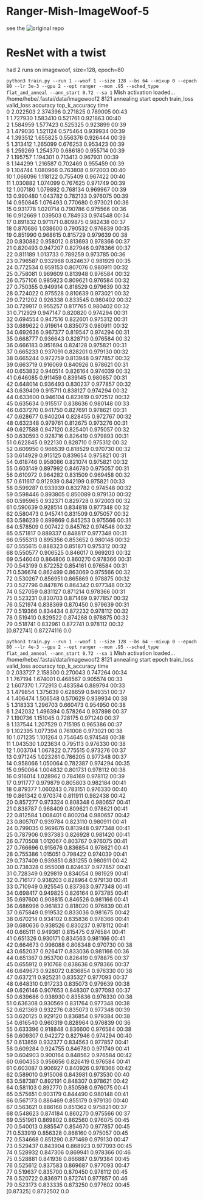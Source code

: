 # Ranger-Mish-ImageWoof-5

see the ![original repo](https://github.com/lessw2020/Ranger-Mish-ImageWoof-5)

# ResNet with a twist

had 2 runs on imagewoof, size=128, epoch=80

`python3 train.py --run 1 --woof 1 --size 128 --bs 64 --mixup 0 --epoch 80 --lr 3e-3 --gpu 2 --opt ranger --mom .95 --sched_type flat_and_anneal --ann_start 0.72 --sa 1`
Mish activation loaded...
/home/hebe/.fastai/data/imagewoof2
8121  annealing start
epoch     train_loss  valid_loss  accuracy  top_k_accuracy  time    
0         2.022503    2.374396    0.271825  0.789005        00:43       
1         1.727930    1.583410    0.521761  0.921863        00:40       
2         1.584959    1.577423    0.525325  0.923899        00:39       
3         1.479036    1.521124    0.575464  0.939934        00:39       
4         1.393512    1.655825    0.556376  0.926444        00:39       
5         1.313412    1.265099    0.676253  0.953423        00:39       
6         1.259269    1.254370    0.686180  0.955714        00:39       
7         1.195757    1.194301    0.713413  0.967931        00:39       
8         1.144299    1.216587    0.702469  0.955459        00:39       
9         1.104744    1.080966    0.763808  0.972003        00:40        
10        1.066096    1.118122    0.755409  0.967422        00:40        
11        1.030882    1.074099    0.767625  0.971749        00:39        
12        1.007180    1.079892    0.768134  0.969967        00:39        
13        0.990480    1.043782    0.782133  0.976075        00:39        
14        0.950845    1.076493    0.770680  0.973021        00:36        
15        0.931778    1.020714    0.790786  0.975566        00:36        
16        0.912669    1.039503    0.784933  0.974548        00:34        
17        0.891832    0.971171    0.809875  0.982438        00:37        
18        0.870686    1.038600    0.790532  0.976839        00:35        
19        0.851990    0.968615    0.815729  0.979639        00:38        
20        0.830882    0.958012    0.813693  0.978366        00:37        
21        0.820493    0.947207    0.827946  0.978366        00:37        
22        0.811189    1.013733    0.789259  0.973785        00:36        
23        0.796587    0.932968    0.824637  0.981929        00:35        
24        0.772534    0.959153    0.807076  0.980911        00:32        
25        0.758081    0.969609    0.813948  0.976584        00:32        
26        0.757106    0.985923    0.809621  0.976584        00:32        
27        0.750355    0.949914    0.818529  0.979639        00:32        
28        0.724022    0.975528    0.810639  0.973021        00:32        
29        0.721202    0.926338    0.833545  0.980402        00:32        
30        0.729917    0.955257    0.817765  0.980402        00:32        
31        0.712929    0.947147    0.820820  0.974294        00:31        
32        0.694554    0.947516    0.822601  0.975312        00:31        
33        0.689622    0.919614    0.835073  0.980911        00:32        
34        0.692636    0.967377    0.819547  0.974294        00:31        
35        0.668777    0.936643    0.828710  0.976584        00:32        
36        0.666183    0.951694    0.824128  0.975821        00:31        
37        0.665233    0.937091    0.828201  0.979130        00:32        
38        0.665244    0.972759    0.813948  0.977857        00:32        
39        0.663719    0.916069    0.840926  0.978621        00:31        
40        0.653832    0.940514    0.826164  0.974039        00:32        
41        0.646085    0.911459    0.839145  0.980657        00:31        
42        0.648014    0.936493    0.830237  0.977857        00:32        
43        0.639409    0.915711    0.838127  0.974294        00:32        
44        0.633600    0.946104    0.823619  0.972512        00:32        
45        0.635634    0.915517    0.838636  0.980148        00:33        
46        0.637270    0.941750    0.827691  0.978621        00:31        
47        0.628677    0.940204    0.828455  0.972767        00:32        
48        0.632348    0.979761    0.812675  0.973276        00:31        
49        0.627588    0.947120    0.825401  0.975057        00:32        
50        0.630593    0.928716    0.826419  0.979893        00:31        
51        0.622845    0.922130    0.828710  0.975312        00:32        
52        0.609950    0.966539    0.818529  0.970730        00:32        
53        0.614929    0.915125    0.839654  0.975821        00:31        
54        0.618746    0.958086    0.821074  0.975821        00:32        
55        0.603149    0.897992    0.846780  0.975057        00:31        
56        0.610972    0.964282    0.831509  0.969458        00:32        
57        0.611617    0.912939    0.842199  0.975821        00:33        
58        0.599287    0.933939    0.832782  0.974548        00:32        
59        0.598446    0.893805    0.850089  0.979130        00:32        
60        0.595965    0.932371    0.829728  0.972003        00:32        
61        0.590639    0.928514    0.834818  0.977348        00:32        
62        0.580473    0.945741    0.831509  0.975057        00:32        
63        0.586239    0.899869    0.845253  0.975566        00:31        
64        0.578509    0.907422    0.845762  0.974548        00:32        
65        0.571817    0.889337    0.848817  0.977348        00:31        
66        0.555313    0.895356    0.853652  0.980148        00:32        
67        0.555615    0.888323    0.851871  0.975312        00:32        
68        0.550577    0.906525    0.846017  0.969203        00:32        
69        0.546040    0.864806    0.860270  0.978366        00:31        
70        0.543199    0.872252    0.854161  0.976584        00:31        
71        0.536674    0.862499    0.863069  0.975566        00:32        
72        0.530267    0.856951    0.865869  0.978875        00:32        
73        0.527796    0.847876    0.864342  0.977348        00:32        
74        0.527059    0.831127    0.871214  0.978366        00:31        
75        0.523231    0.830703    0.871469  0.977857        00:32        
76        0.521974    0.838369    0.870450  0.979639        00:31        
77        0.519366    0.834434    0.872232  0.978112        00:32        
78        0.519410    0.829522    0.874268  0.978875        00:32        
79        0.518741    0.832961    0.872741  0.978112        00:32        
[0.872741]
0.87274116
0.0

`python3 train.py --run 1 --woof 1 --size 128 --bs 64 --mixup 0 --epoch 80 --lr 4e-3 --gpu 2 --opt ranger --mom .95 --sched_type flat_and_anneal --ann_start 0.72 --sa 1`
Mish activation loaded...
/home/hebe/.fastai/data/imagewoof2
8121  annealing start
epoch     train_loss  valid_loss  accuracy  top_k_accuracy  time    
0         2.033727    2.158300    0.270043  0.747264        00:34       
1         1.767194    1.674001    0.468567  0.905574        00:33       
2         1.607370    1.772913    0.483584  0.889794        00:33       
3         1.479854    1.375639    0.628659  0.949351        00:37       
4         1.406474    1.506548    0.570629  0.939934        00:38       
5         1.318333    1.296703    0.660473  0.954950        00:38       
6         1.242032    1.496394    0.578264  0.937898        00:37       
7         1.190736    1.151045    0.728175  0.971240        00:37       
8         1.137544    1.207529    0.715195  0.965386        00:37       
9         1.102395    1.077394    0.761008  0.973021        00:38        
10        1.071235    1.101264    0.754645  0.974548        00:38        
11        1.043530    1.023634    0.795113  0.976330        00:38        
12        1.003704    1.067822    0.775515  0.973276        00:37        
13        0.971245    1.023261    0.786205  0.977348        00:37        
14        0.958066    1.050064    0.782387  0.974294        00:35        
15        0.950064    1.004832    0.801731  0.978112        00:38        
16        0.916014    1.028962    0.784169  0.978112        00:39        
17        0.911777    0.979879    0.805803  0.982184        00:41        
18        0.879377    1.060243    0.783151  0.976330        00:40        
19        0.861342    0.970374    0.811911  0.982438        00:42        
20        0.857277    0.973324    0.808348  0.980657        00:41        
21        0.838787    0.968409    0.809621  0.978621        00:41        
22        0.812584    1.008401    0.800204  0.980657        00:42        
23        0.805707    0.939784    0.823110  0.980911        00:41        
24        0.799035    0.969676    0.813948  0.977348        00:41        
25        0.787906    0.937383    0.826928  0.981420        00:41        
26        0.770508    1.012067    0.803767  0.976075        00:41        
27        0.766696    0.915676    0.836854  0.978621        00:41        
28        0.755386    1.015051    0.798422  0.974039        00:41        
29        0.737409    0.939851    0.831255  0.980911        00:42        
30        0.738328    0.955008    0.824637  0.977857        00:41        
31        0.728349    0.929819    0.834054  0.981929        00:41        
32        0.716177    0.938203    0.828964  0.979130        00:41        
33        0.710949    0.925545    0.837363  0.977348        00:41        
34        0.698417    0.949825    0.826164  0.973785        00:41        
35        0.697600    0.908815    0.846526  0.981166        00:41        
36        0.686996    0.961832    0.818020  0.976839        00:41        
37        0.675849    0.919532    0.833036  0.981675        00:42        
38        0.670214    0.934102    0.835836  0.978366        00:41        
39        0.680636    0.938526    0.830237  0.978112        00:41        
40        0.665111    0.949361    0.815475  0.976584        00:41        
41        0.651326    0.930171    0.834563  0.981166        00:41        
42        0.664673    0.996088    0.808348  0.970730        00:38        
43        0.652037    0.926417    0.833036  0.981166        00:36        
44        0.651367    0.953700    0.826419  0.978875        00:37        
45        0.655912    0.910768    0.838636  0.978366        00:37        
46        0.649673    0.928072    0.836854  0.976330        00:38        
47        0.637211    0.925231    0.835327  0.977093        00:37        
48        0.648310    0.917233    0.835073  0.979639        00:38        
49        0.626146    0.907653    0.848307  0.977093        00:37        
50        0.639686    0.938930    0.835836  0.976330        00:38        
51        0.636308    0.930569    0.831764  0.977348        00:38        
52        0.621369    0.932276    0.835073  0.977348        00:39        
53        0.620125    0.929120    0.836854  0.979384        00:38        
54        0.616540    0.960319    0.828964  0.976839        00:36        
55        0.633396    0.918848    0.836600  0.976584        00:38        
56        0.609307    0.942272    0.827946  0.974294        00:40        
57        0.613859    0.932377    0.834563  0.977857        00:41        
58        0.609284    0.924755    0.846780  0.971749        00:41        
59        0.604903    0.900164    0.848562  0.976584        00:42        
60        0.604353    0.956656    0.826419  0.976584        00:41        
61        0.603087    0.906927    0.840926  0.978366        00:42        
62        0.589010    0.915006    0.843981  0.973530        00:40        
63        0.587387    0.892191    0.848307  0.978621        00:42        
64        0.581103    0.892770    0.850598  0.976075        00:41        
65        0.575651    0.903179    0.844490  0.980148        00:41        
66        0.567173    0.886469    0.855179  0.979130        00:40        
67        0.563621    0.886168    0.851362  0.975821        00:37        
68        0.548623    0.874184    0.860270  0.975566        00:37        
69        0.551961    0.869802    0.862560  0.976075        00:45        
70        0.540013    0.885547    0.854670  0.977857        00:45        
71        0.533919    0.856328    0.868160  0.975057        00:45        
72        0.534668    0.851290    0.871469  0.979130        00:47        
73        0.529437    0.843904    0.868923  0.977093        00:45        
74        0.528932    0.847306    0.869941  0.978366        00:46        
75        0.528881    0.841938    0.866887  0.979384        00:45        
76        0.525612    0.837583    0.869687  0.977093        00:47        
77        0.519637    0.835700    0.870450  0.978112        00:45        
78        0.520722    0.836971    0.872741  0.977857        00:46        
79        0.523173    0.833335    0.873250  0.977602        00:45        
[0.87325]
0.8732502
0.0

